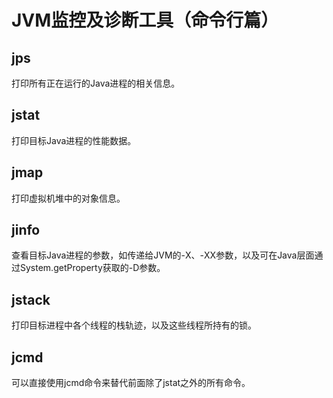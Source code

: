 # JVM监控及诊断工具（命令行篇）

## jps
打印所有正在运行的Java进程的相关信息。

## jstat
打印目标Java进程的性能数据。

## jmap
打印虚拟机堆中的对象信息。

## jinfo
查看目标Java进程的参数，如传递给JVM的-X、-XX参数，以及可在Java层面通过System.getProperty获取的-D参数。

## jstack
打印目标进程中各个线程的栈轨迹，以及这些线程所持有的锁。

## jcmd
可以直接使用jcmd命令来替代前面除了jstat之外的所有命令。
